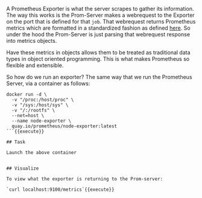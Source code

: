 A Prometheus Exporter is what the server scrapes to gather its information. The way this works is the Prom-Server makes 
a webrequest to the Exporter on the port that is defined for that `job`. That webrequest returns Prometheus metrics 
which are formatted in a standardized fashion as defined [here](https://prometheus.io/docs/practices/naming/). So under 
the hood the Prom-Server is just parsing that webrequest response into metrics objects. 

Have these metrics in objects allows them to be treated as traditional data types in object oriented programming. This 
is what makes Prometheus so flexible and extensible. 

So how do we run an exporter? The same way that we run the Prometheus Server, via a container as follows:

```
docker run -d \
  -v "/proc:/host/proc" \
  -v "/sys:/host/sys" \
  -v "/:/rootfs" \
  --net=host \
  --name node-exporter \
  quay.io/prometheus/node-exporter:latest 
```{{execute}}

## Task

Launch the above container


## Visualize

To view what the exporter is returning to the Prom-server:

`curl localhost:9100/metrics`{{execute}}